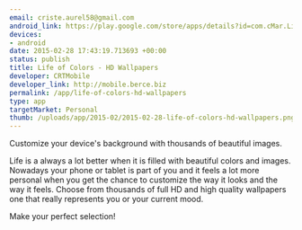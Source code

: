 ```yaml
--- 
email: criste.aurel58@gmail.com
android_link: https://play.google.com/store/apps/details?id=com.cMar.LifeOfColors
devices: 
- android
date: 2015-02-28 17:43:19.713693 +00:00
status: publish
title: Life of Colors - HD Wallpapers
developer: CRTMobile
developer_link: http://mobile.berce.biz
permalink: /app/life-of-colors-hd-wallpapers
type: app
targetMarket: Personal
thumb: /uploads/app/2015-02/2015-02-28-life-of-colors-hd-wallpapers.png
---
```


Customize your device's background with thousands of beautiful images.

Life is a always a lot better when it is filled with beautiful colors and images.
Nowadays your phone or tablet is part of you and it feels a lot more personal when you get the chance to customize the way it looks and the way it feels. Choose from thousands of full HD and high quality wallpapers one that really represents you or your current mood.

Make your perfect selection!

